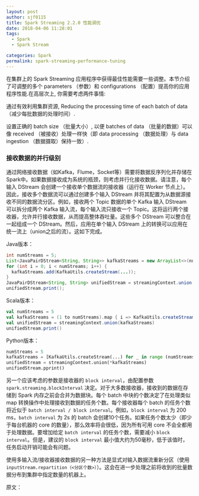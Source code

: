 ```yaml
---
layout: post
author: sjf0115
title: Spark Streaming 2.2.0 性能调优
date: 2018-04-06 11:28:01
tags:
  - Spark
  - Spark Stream

categories: Spark
permalink: spark-streaming-performance-tuning
---
```


在集群上的 Spark Streaming 应用程序中获得最佳性能需要一些调整。本节介绍了可调整的多个 parameters （参数）和 configurations （配置）提高你的应用程序性能.在高层次上, 你需要考虑两件事情:

通过有效利用集群资源, Reducing the processing time of each batch of data （减少每批数据的处理时间）.

设置正确的 batch size （批量大小）, 以便 batches of data （批量的数据）可以像 received （被接收）处理一样快（即 data processing （数据处理）与 data ingestion （数据摄取）保持一致）.

### 接收数据的并行级别

通过网络接收数据（如Kafka，Flume，Socket等）需要将数据反序列化并存储在Spark中。如果数据接收成为系统的瓶颈，则考虑并行化接收数据。请注意，每个输入 DStream 会创建一个接收单个数据流的接收器（运行在 Worker 节点上）。因此，接收多个数据流可以通过创建多个输入 DStream 并将其配置为从数据源接收不同的数据流分区。例如，接收两个 Topic 数据的单个 Kafka 输入 DStream 可以拆分成两个 Kafka 输入流，每个输入流只接收一个 Topic。这将运行两个接收器，允许并行接收数据，从而提高整体吞吐量。这些多个 DStream 可以整合在一起组成一个 DStream。然后，应用在单个输入 DStream 上的转换可以应用在统一流上（union之后的流）。这如下完成。

Java版本：
```java
int numStreams = 5;
List<JavaPairDStream<String, String>> kafkaStreams = new ArrayList<>(numStreams);
for (int i = 0; i < numStreams; i++) {
  kafkaStreams.add(KafkaUtils.createStream(...));
}
JavaPairDStream<String, String> unifiedStream = streamingContext.union(kafkaStreams.get(0), kafkaStreams.subList(1, kafkaStreams.size()));
unifiedStream.print();
```
Scala版本：
```scala
val numStreams = 5
val kafkaStreams = (1 to numStreams).map { i => KafkaUtils.createStream(...) }
val unifiedStream = streamingContext.union(kafkaStreams)
unifiedStream.print()
```
Python版本：
```python
numStreams = 5
kafkaStreams = [KafkaUtils.createStream(...) for _ in range (numStreams)]
unifiedStream = streamingContext.union(*kafkaStreams)
unifiedStream.pprint()
```

另一个应该考虑的参数是接收器的 `block interval`，由配置参数 `spark.streaming.blockInterval` 决定。对于大多数接收器，接收到的数据在存储到 Spark 内存之前会合并为数据块。每个 batch 中块的个数决定了在处理类似 map 转换操作中处理接收到数据的任务个数。每个接收器每个 batch 的任务个数将近似于 `batch interval / block interval`。例如，`block interval` 为 200 ms，`batch interval` 为 2s 的 batch 会创建10个任务。如果任务个数太少（即少于每台机器的 core 的数量），那么效率将会很低，因为所有可用 core 不会全都用于处理数据。要增加给定 `batch interval` 的任务个数，需要减小 `block interval`。但是，建议的 `block interval` 最小值大约为50毫秒，低于该值时，任务启动开销可能会有问题。

使用多输入流/接收器接收数据的另一种方法是显式对输入数据流重新分区（使用 `inputStream.repartition（<分区个数>）`）。这会在进一步处理之前将收到的批量数据分布到集群中指定数量的机器上。












原文：
